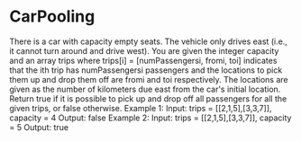 # CarPooling

There is a car with capacity empty seats. The vehicle only drives east (i.e., it cannot turn around and drive west).
You are given the integer capacity and an array trips where trips[i] = [numPassengersi, fromi, toi] indicates that the ith trip has numPassengersi passengers and the locations to pick them up and drop them off are fromi and toi respectively. The locations are given as the number of kilometers due east from the car's initial location.
Return true if it is possible to pick up and drop off all passengers for all the given trips, or false otherwise.
Example 1:
Input: trips = [[2,1,5],[3,3,7]], capacity = 4
Output: false
Example 2:
Input: trips = [[2,1,5],[3,3,7]], capacity = 5
Output: true

